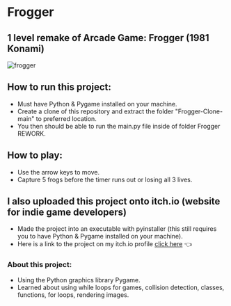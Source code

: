 # Frogger

## 1 level remake of Arcade Game: Frogger (1981 Konami) 

![frogger](https://github.com/Brandyn1234/Frogger-Clone/assets/41130732/450c956f-dc2a-4f98-9b1a-d79eb29ef7fd)


## How to run this project:
* Must have Python & Pygame installed on your machine.
* Create a clone of this repository and extract the folder "Frogger-Clone-main" to preferred location.
* You then should be able to run the main.py file inside of folder Frogger REWORK.

## How to play:
* Use the arrow keys to move.
* Capture 5 frogs before the timer runs out or losing all 3 lives.

## I also uploaded this project onto itch.io (website for indie game developers)
* Made the project into an executable with pyinstaller (this still requires you to have Python & Pygame installed on your machine).
* Here is a link to the project on my itch.io profile [click here](https://jelybeenz.itch.io/frogger) :point_left:

### About this project:
* Using the Python graphics library Pygame.
* Learned about using while loops for games, collision detection, classes, functions, for loops, rendering images.
